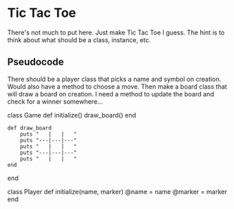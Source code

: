 # Tic Tac Toe

There's not much to put here. Just make Tic Tac Toe I guess.
The hint is to think about what should be a class, instance, etc.

## Pseudocode
There should be a player class that picks a name and symbol on creation. Would also have a method to choose a move.
Then make a board class that will draw a board on creation. I need a method to update the board and check for a winner somewhere...

class Game
    def initialize()
        draw_board()
    end

    def draw_board
        puts "   |   |   "
        puts "---|---|---"
        puts "   |   |   "
        puts "---|---|---"
        puts "   |   |   "
    end
end

class Player
    def initialize(name, marker)
        @name = name
        @marker = marker
end
